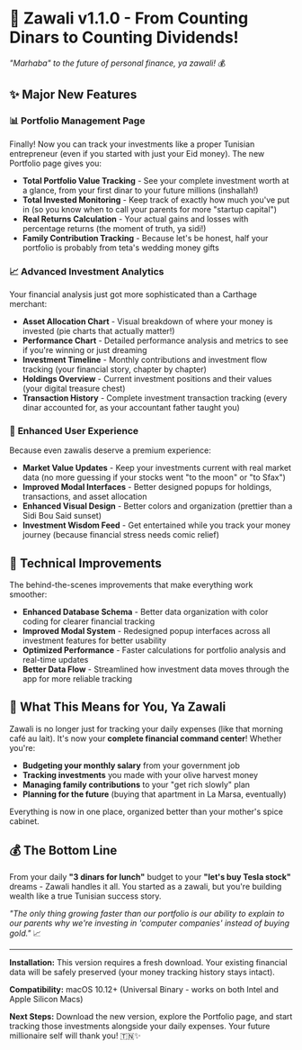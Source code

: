 # 🎉 Zawali v1.1.0 - From Counting Dinars to Counting Dividends!

_"Marhaba" to the future of personal finance, ya zawali!_ 💰

## ✨ Major New Features

### 📊 **Portfolio Management Page**

Finally! Now you can track your investments like a proper Tunisian entrepreneur (even if you started with just your Eid money). The new Portfolio page gives you:

- **Total Portfolio Value Tracking** - See your complete investment worth at a glance, from your first dinar to your future millions (inshallah!)
- **Total Invested Monitoring** - Keep track of exactly how much you've put in (so you know when to call your parents for more "startup capital")
- **Real Returns Calculation** - Your actual gains and losses with percentage returns (the moment of truth, ya sidi!)
- **Family Contribution Tracking** - Because let's be honest, half your portfolio is probably from teta's wedding money gifts

### 📈 **Advanced Investment Analytics**

Your financial analysis just got more sophisticated than a Carthage merchant:

- **Asset Allocation Chart** - Visual breakdown of where your money is invested (pie charts that actually matter!)
- **Performance Chart** - Detailed performance analysis and metrics to see if you're winning or just dreaming
- **Investment Timeline** - Monthly contributions and investment flow tracking (your financial story, chapter by chapter)
- **Holdings Overview** - Current investment positions and their values (your digital treasure chest)
- **Transaction History** - Complete investment transaction tracking (every dinar accounted for, as your accountant father taught you)

### 🎯 **Enhanced User Experience**

Because even zawalis deserve a premium experience:

- **Market Value Updates** - Keep your investments current with real market data (no more guessing if your stocks went "to the moon" or "to Sfax")
- **Improved Modal Interfaces** - Better designed popups for holdings, transactions, and asset allocation
- **Enhanced Visual Design** - Better colors and organization (prettier than a Sidi Bou Said sunset)
- **Investment Wisdom Feed** - Get entertained while you track your money journey (because financial stress needs comic relief)

## 🔧 Technical Improvements

The behind-the-scenes improvements that make everything work smoother:

- **Enhanced Database Schema** - Better data organization with color coding for clearer financial tracking
- **Improved Modal System** - Redesigned popup interfaces across all investment features for better usability
- **Optimized Performance** - Faster calculations for portfolio analysis and real-time updates
- **Better Data Flow** - Streamlined how investment data moves through the app for more reliable tracking

## 🚀 What This Means for You, Ya Zawali

Zawali is no longer just for tracking your daily expenses (like that morning café au lait). It's now your **complete financial command center**! Whether you're:

- **Budgeting your monthly salary** from your government job
- **Tracking investments** you made with your olive harvest money
- **Managing family contributions** to your "get rich slowly" plan
- **Planning for the future** (buying that apartment in La Marsa, eventually)

Everything is now in one place, organized better than your mother's spice cabinet.

## 💰 The Bottom Line

From your daily **"3 dinars for lunch"** budget to your **"let's buy Tesla stock"** dreams - Zawali handles it all. You started as a zawali, but you're building wealth like a true Tunisian success story.

_"The only thing growing faster than our portfolio is our ability to explain to our parents why we're investing in 'computer companies' instead of buying gold."_ 📈

---

**Installation:** This version requires a fresh download. Your existing financial data will be safely preserved (your money tracking history stays intact).

**Compatibility:** macOS 10.12+ (Universal Binary - works on both Intel and Apple Silicon Macs)

**Next Steps:** Download the new version, explore the Portfolio page, and start tracking those investments alongside your daily expenses. Your future millionaire self will thank you! 🇹🇳✨
